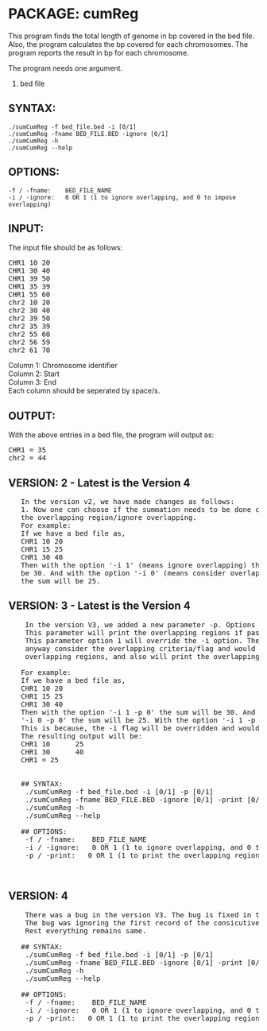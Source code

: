 #   PACKAGE:  cumReg

This program finds the total length of genome in bp covered
in the bed file. Also, the program calculates the bp covered 
for each chromosomes. The program reports the result in bp 
for each chromosome.

The program needs one argument.
   1. bed file

## SYNTAX:
    ./sumCumReg -f bed_file.bed -i [0/1]
    ./sumCumReg -fname BED_FILE.BED -ignore [0/1]
    ./sumCumReg -h
    ./sumCumReg --help

## OPTIONS:
    -f / -fname:    BED_FILE_NAME
    -i / -ignore:   0 OR 1 (1 to ignore overlapping, and 0 to impose overlapping)

## INPUT:

The input file should be as follows:
<pre>
CHR1 10 20
CHR1 30 40
CHR1 39 50
CHR1 35 39
CHR1 55 60
chr2 10 20
chr2 30 40
chr2 39 50
chr2 35 39
chr2 55 60
chr2 56 59
chr2 61 70
</pre>
Column 1: Chromosome identifier  
Column 2: Start  
Column 3: End  
Each column should be seperated by space/s.  


## OUTPUT:
With the above entries in a bed file, the program will output as:
<pre>
CHR1 = 35
chr2 = 44
</pre>

## VERSION: 2 - Latest is the Version 4
<pre>
   In the version v2, we have made changes as follows:
   1. Now one can choose if the summation needs to be done considering
   the overlapping region/ignore overlapping.
   For example:
   If we have a bed file as,
   CHR1 10 20
   CHR1 15 25
   CHR1 30 40
   Then with the option '-i 1' (means ignore overlapping) the sum will 
   be 30. And with the option '-i 0' (means consider overlapping regoins)
   the sum will be 25.
</pre>

## VERSION: 3 - Latest is the Version 4
<pre>
    In the version V3, we added a new parameter -p. Options [0/1]
    This parameter will print the overlapping regions if passed 1.
    This parameter option 1 will override the -i option. The program will 
    anyway consider the overlapping criteria/flag and would calculate sum for the
    overlapping regions, and also will print the overlapping regions.

   For example:
   If we have a bed file as,
   CHR1 10 20
   CHR1 15 25
   CHR1 30 40
   Then with the option '-i 1 -p 0' the sum will be 30. And with the option
   '-i 0 -p 0' the sum will be 25. With the option '-i 1 -p 1' the sum will be 25.
   This is because, the -i flag will be overridden and would consider -i 1.
   The resulting output will be:
   CHR1 10      25
   CHR1 30      40
   CHR1 = 25
  

   ## SYNTAX:
    ./sumCumReg -f bed_file.bed -i [0/1] -p [0/1]
    ./sumCumReg -fname BED_FILE.BED -ignore [0/1] -print [0/1]
    ./sumCumReg -h
    ./sumCumReg --help

   ## OPTIONS:
    -f / -fname:    BED_FILE_NAME
    -i / -ignore:   0 OR 1 (1 to ignore overlapping, and 0 to impose overlapping)
    -p / -print:   0 OR 1 (1 to print the overlapping regions, and 0 to ignore printing)


</pre>

## VERSION: 4
<pre>
    There was a bug in the version V3. The bug is fixed in this version.
    The bug was ignoring the first record of the consicutive new chromosomes.
    Rest everything remains same.

   ## SYNTAX:
    ./sumCumReg -f bed_file.bed -i [0/1] -p [0/1]
    ./sumCumReg -fname BED_FILE.BED -ignore [0/1] -print [0/1]
    ./sumCumReg -h
    ./sumCumReg --help

   ## OPTIONS:
    -f / -fname:    BED_FILE_NAME
    -i / -ignore:   0 OR 1 (1 to ignore overlapping, and 0 to impose overlapping)
    -p / -print:   0 OR 1 (1 to print the overlapping regions, and 0 to ignore printing)


</pre>


